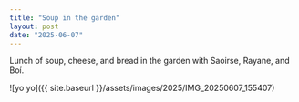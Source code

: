 ```yaml
---
title: "Soup in the garden"
layout: post
date: "2025-06-07"
---
```


Lunch of soup, cheese, and bread in the garden with Saoirse, Rayane, and Boí.

![yo yo]({{ site.baseurl }}/assets/images/2025/IMG_20250607_155407)
